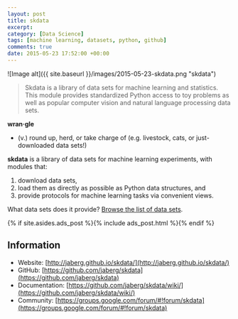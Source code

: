 ```yaml
---
layout: post
title: skdata
excerpt:
category: [Data Science]
tags: [machine learning, datasets, python, github]
comments: true
date: 2015-05-23 17:52:00 +00:00
---
```


![Image alt]({{ site.baseurl }}/images/2015-05-23-skdata.png "skdata")

>Skdata is a library of data sets for machine learning and statistics. This module provides 
standardized Python access to toy problems as well as popular computer vision and natural 
language processing data sets.

<!-- more -->

**wran·gle**
+ (v.) round up, herd, or take charge of (e.g. livestock, cats, or just-downloaded data sets!)

**skdata** is a library of data sets for machine learning experiments, with modules that:

1. download data sets,
2. load them as directly as possible as Python data structures, and
3. provide protocols for machine learning tasks via convenient views.

What data sets does it provide? [Browse the list of data sets](https://github.com/jaberg/skdata/wiki/Data-Set-Modules).

{% if site.asides.ads_post    %}{% include ads_post.html      %}{% endif %}

## Information

- Website: [http://jaberg.github.io/skdata/](http://jaberg.github.io/skdata/)
- GitHub: [https://github.com/jaberg/skdata](https://github.com/jaberg/skdata)
- Documentation: [https://github.com/jaberg/skdata/wiki/](https://github.com/jaberg/skdata/wiki/)
- Community: [https://groups.google.com/forum/#!forum/skdata](https://groups.google.com/forum/#!forum/skdata)
